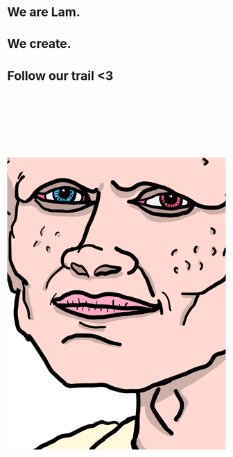 # We are Lam.
# We create.
# Follow our trail <3
<div align="center">

<br>
<br>
<br>
<br>
<br>
<br>
<br>
<br>
<br>

  <a href="https://twitter.com/LamSlimenstein" target="_blank">
    <img alt="Twitter: LamSlimenstein" src="https://raw.githubusercontent.com/LamSlimenstein/Portfolio/main/Work/vital.png" />
  </a>
  
  
  
  
  
  
  
  
  
  
  
  
  
  
  
  
  
  
  
  
  
  
  
  
  
  
  <br><br><br><br>
  
  
  
  
  
  
  
  
  
  
  
  
  
  
  
  
  
  
  
  
  
  
  
  
  
  
  
  
  
  
  
  
  
  
  
  
  
  
  
  
  
  
  
  
  
  
  
    
  
  
</div>


